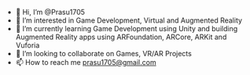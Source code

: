 - 👋 Hi, I’m @Prasu1705
- 👀 I’m interested in Game Development, Virtual and Augmented Reality
- 🌱 I’m currently learning Game Development using Unity and building Augmented Reality apps using ARFoundation, ARCore, ARKit and Vuforia
- 💞️ I’m looking to collaborate on Games, VR/AR Projects
- 📫 How to reach me prasu1705@gmail.com

<!---
Prasu1705/Prasu1705 is a ✨ special ✨ repository because its `README.md` (this file) appears on your GitHub profile.
You can click the Preview link to take a look at your changes.
--->
